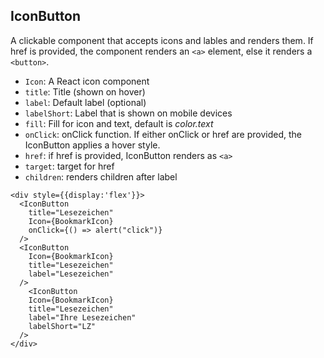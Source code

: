 ## IconButton

A clickable component that accepts icons and lables and renders them. If href is provided, the component renders an `<a>` element, else it renders a `<button>`.

- `Icon`: A React icon component
- `title`: Title (shown on hover)
- `label`: Default label (optional)
- `labelShort`: Label that is shown on mobile devices
- `fill`: Fill for icon and text, default is *color.text*
- `onClick`: onClick function. If either onClick or href are provided, the IconButton applies a hover style.
- `href`: if href is provided, IconButton renders as `<a>`
- `target`: target for href
- `children`: renders children after label

```react|responsive
<div style={{display:'flex'}}>
  <IconButton
    title="Lesezeichen"
    Icon={BookmarkIcon}
    onClick={() => alert("click")}
  />
  <IconButton
    Icon={BookmarkIcon}
    title="Lesezeichen"
    label="Lesezeichen"
  />
    <IconButton
    Icon={BookmarkIcon}
    title="Lesezeichen"
    label="Ihre Lesezeichen"
    labelShort="LZ"
  />
</div>
```